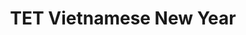 ---
layout: project
title: "TET Vietnamese New Year"
category: business-design
img-dir: assets/img/list-images/business-design/seattle-tet
hero-img: assets/img/list-images/business-design/seattle-tet/2.png
bg-position: -top-104
---